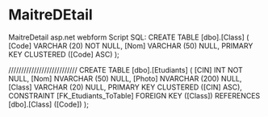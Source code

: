 # MaitreDEtail
MaitreDetail asp.net webform
Script SQL:
CREATE TABLE [dbo].[Class] (
    [Code] VARCHAR (20) NOT NULL,
    [Nom]  VARCHAR (50) NULL,
    PRIMARY KEY CLUSTERED ([Code] ASC)
);

///////////////////////////
CREATE TABLE [dbo].[Etudiants] (
    [CIN]   INT            NOT NULL,
    [Nom]   NVARCHAR (50)  NULL,
    [Photo] NVARCHAR (200) NULL,
    [Class] VARCHAR (20)   NULL,
    PRIMARY KEY CLUSTERED ([CIN] ASC),
    CONSTRAINT [FK_Etudiants_ToTable] FOREIGN KEY ([Class]) REFERENCES [dbo].[Class] ([Code])
);



